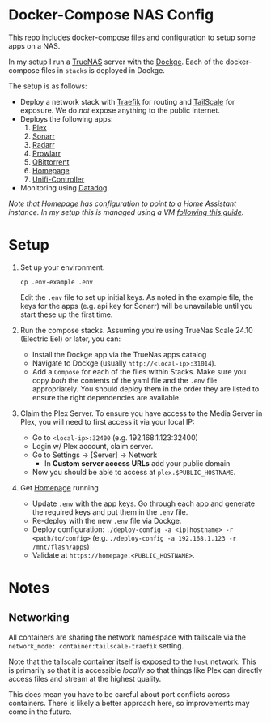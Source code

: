 # Docker-Compose NAS Config

This repo includes docker-compose files and configuration to setup some apps on a NAS.

In my setup I run a [TrueNAS](https://www.truenas.com/) server with the [Dockge](https://github.com/louislam/dockge). Each of the docker-compose files in `stacks` is deployed in Dockge.

The setup is as follows:

- Deploy a network stack with [Traefik](https://traefik.io) for routing and [TailScale](https://tailscale.com/) for exposure. We do _not_ expose anything to the public internet.
- Deploys the following apps:
    1. [Plex](https://www.plex.tv/)
    1. [Sonarr](https://sonarr.tv/)
    1. [Radarr](https://radarr.video/)
    1. [Prowlarr](https://prowlarr.com/)
    1. [QBittorrent](https://www.qbittorrent.org/)
    1. [Homepage](https://gethomepage.dev/)
    1. [Unifi-Controller](https://www.ui.com/)
- Monitoring using [Datadog](https://datadoghq.com)

_Note that Homepage has configuration to point to a Home Assistant instance. In my setup this is managed using a VM [following this guide](https://gist.github.com/coltenkrauter/aee059954b11bf4f6461309af521a277)._

# Setup

1. Set up your environment.

    ```
    cp .env-example .env
    ```

    Edit the `.env` file to set up initial keys. As noted in the example file, the keys for the apps (e.g. api key for Sonarr) will be unavailable until you start these up the first time.

2. Run the compose stacks. Assuming you're using TrueNas Scale 24.10 (Electric Eel) or later, you can:

    - Install the Dockge app via the TrueNas apps catalog
    - Navigate to Dockge (usually `http://<local-ip>:31014`).
    - Add a `Compose` for each of the files within Stacks. Make sure you copy _both_ the contents of the yaml file and the `.env` file appropriately. You should deploy them in the order they are listed to ensure the right dependencies are available.

3. Claim the Plex Server. To ensure you have access to the Media Server in Plex, you will need to first access it via your local IP:

    - Go to `<local-ip>:32400` (e.g. 192.168.1.123:32400)
    - Login w/ Plex account, claim server.
    - Go to Settings -> [Server] -> Network
        - In **Custom server access URLs** add your public domain
    - Now you should be able to access at `plex.$PUBLIC_HOSTNAME`.

4. Get [Homepage](https://gethomepage.dev/) running

    - Update `.env` with the app keys. Go through each app and generate the required keys and put them in the `.env` file.
    - Re-deploy with the new `.env` file via Dockge.
    - Deploy configuration: `./deploy-config -a <ip|hostname> -r <path/to/config>` (e.g. `./deploy-config -a 192.168.1.123 -r /mnt/flash/apps`)
    - Validate at `https://homepage.<PUBLIC_HOSTNAME>`.

# Notes

## Networking

All containers are sharing the network namespace with tailscale via the `network_mode: container:tailscale-traefik` setting.

Note that the tailscale container itself is exposed to the `host` network. This is primarily so that it is accessible _locally_ so that things like Plex can directly access files and stream at the highest quality.

This does mean you have to be careful about port conflicts across containers. There is likely a better approach here, so improvements may come in the future.